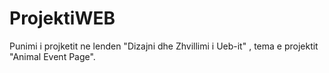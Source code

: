 # ProjektiWEB
Punimi i projketit ne lenden "Dizajni dhe Zhvillimi i Ueb-it" , tema e projektit "Animal Event Page".

